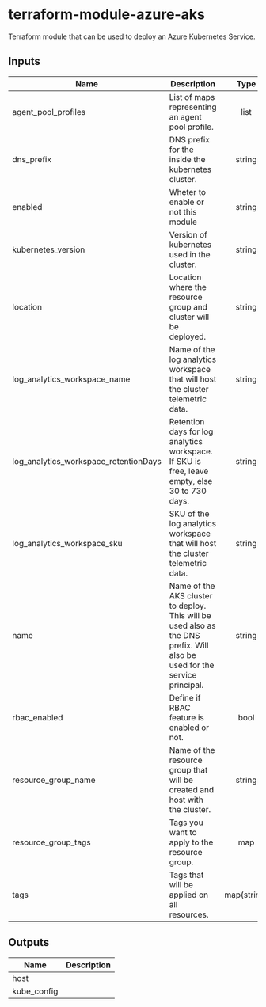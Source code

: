 # terraform-module-azure-aks
Terraform module that can be used to deploy an Azure Kubernetes Service.

<!-- BEGINNING OF PRE-COMMIT-TERRAFORM DOCS HOOK -->
## Inputs

| Name | Description | Type | Default | Required |
|------|-------------|:----:|:-----:|:-----:|
| agent\_pool\_profiles | List of maps representing an agent pool profile. | list | n/a | yes |
| dns\_prefix | DNS prefix for the inside the kubernetes cluster. | string | `"kubernetes"` | no |
| enabled | Wheter to enable or not this module | string | `"true"` | no |
| kubernetes\_version | Version of kubernetes used in the cluster. | string | `"1.13.5"` | no |
| location | Location where the resource group and cluster will be deployed. | string | `"canadacentral"` | no |
| log\_analytics\_workspace\_name | Name of the log analytics workspace that will host the cluster telemetric data. | string | `"fxloganalytics"` | no |
| log\_analytics\_workspace\_retentionDays | Retention days for log analytics workspace. If SKU is free, leave empty, else 30 to 730 days. | string | `"30"` | no |
| log\_analytics\_workspace\_sku | SKU of the log analytics workspace that will host the cluster telemetric data. | string | `"free"` | no |
| name | Name of the AKS cluster to deploy. This will be used also as the DNS prefix. Will also be used for the service principal. | string | `"clustername"` | no |
| rbac\_enabled | Define if RBAC feature is enabled or not. | bool | `"false"` | no |
| resource\_group\_name | Name of the resource group that will be created and host with the cluster. | string | `"aks"` | no |
| resource\_group\_tags | Tags you want to apply to the resource group. | map | `{}` | no |
| tags | Tags that will be applied on all resources. | map(string) | `{}` | no |

## Outputs

| Name | Description |
|------|-------------|
| host |  |
| kube\_config |  |

<!-- END OF PRE-COMMIT-TERRAFORM DOCS HOOK -->
